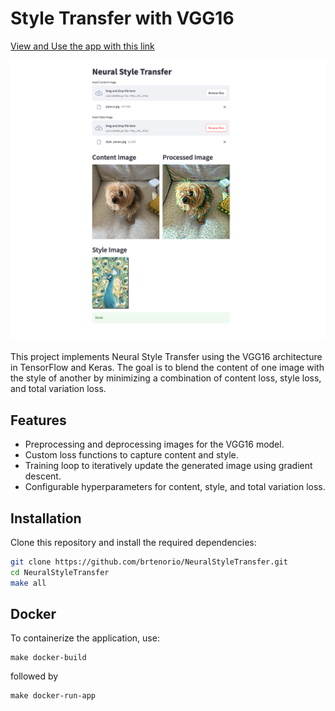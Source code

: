 # Style Transfer with VGG16

[View and Use the app with this link](https://neuralstyletransfer-production.up.railway.app/)

![](style_transfer.jpg)


This project implements Neural Style Transfer using the VGG16 architecture in TensorFlow and Keras. The goal is to blend the content of one image with the style of another by minimizing a combination of content loss, style loss, and total variation loss.

## Features

- Preprocessing and deprocessing images for the VGG16 model.
- Custom loss functions to capture content and style.
- Training loop to iteratively update the generated image using gradient descent.
- Configurable hyperparameters for content, style, and total variation loss.

## Installation

Clone this repository and install the required dependencies:

```bash
git clone https://github.com/brtenorio/NeuralStyleTransfer.git
cd NeuralStyleTransfer
make all
```


## Docker

To containerize the application, use:

    make docker-build

followed by

    make docker-run-app
